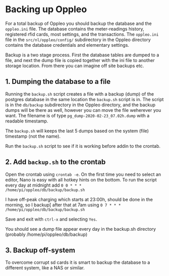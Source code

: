 # Backing up Oppleo

For a total backup of Oppleo you should backup the database and the `oppleo.ini` file. The database contains the meter-readings history,
registered rfid cards, most settings, and the transactions. The `oppleo.ini` file in the `src/nl/oppleo/config/` 
subdirectory in the Oppleo directory contains the database credentials and elementary settings. 

Backup is a two stage process. First the database tables are dumped to a file, and next the dump file is copied together with
the ini file to another storage location. From there you can imagine off site backups etc.


## 1. Dumping the database to a file

Running the `backup.sh` script creates a file with a backup (dump) of the postgres database in the same location the 
`backup.sh` script is in. The script is in the `db/backup` subdirectory in the Oppleo directory, and the backup dumps will be there as 
well, however you can move the file weherever you want.
The filename is of type `pg_dump-2020-02-23_07.02h.dump` with a readable timestamp. 

The `backup.sh` will keeps the last 5 dumps based on the system (file) timestamp (not the name). 

Run the `backup.sh` script to see if it is working before addin to the crontab.


## 2. Add `backup.sh` to the crontab

Open the crontab using `crontab -e`. On the first time you need to select an editor, Nano is easy with all hotkey hints 
on the bottom. To run the script every day at midnight add `0 0 * * *  /home/pi/oppleo/db/backup/backup.sh`

I have off-peak charging which starts at 23:00h, should be done in the morning, so I backup[ after that at 7am using
`0 7 * * *  /home/pi/oppleo/db/backup/backup.sh`

Save and exit with `ctrl-x` and selecting `Yes`.

You should see a dump file appear every day in the backup.sh directory (probably /home/pi/oppleo/db/backup)


## 3. Backup off-system

To overcome corrupt sd cards it is smart to backup the database to a different system, like a NAS or similar.


